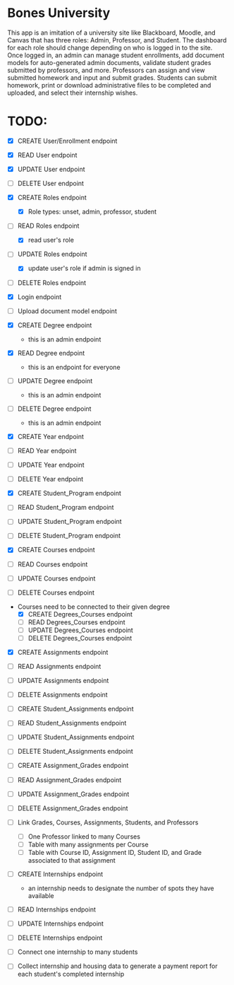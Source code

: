 # Bones University

This app is an imitation of a university site like Blackboard, Moodle, and Canvas that has three roles: Admin, Professor, and Student. The dashboard for each role should change depending on who is logged in to the site. Once logged in, an admin can manage student enrollments, add document models for auto-generated admin documents, validate student grades submitted by professors, and more. Professors can assign and view submitted homework and input and submit grades. Students can submit homework, print or download administrative files to be completed and uploaded, and select their internship wishes.

# TODO:

  - [x] CREATE User/Enrollment endpoint
  - [x] READ User endpoint
  - [x] UPDATE User endpoint
  - [ ] DELETE User endpoint

  - [x] CREATE Roles endpoint
    - [x] Role types: unset, admin, professor, student
    
  - [ ] READ Roles endpoint
    - [x] read user's role
  - [ ] UPDATE Roles endpoint
    - [x] update user's role if admin is signed in
  - [ ] DELETE Roles endpoint

  - [x] Login endpoint

  - [ ] Upload document model endpoint

  - [x] CREATE Degree endpoint
    - this is an admin endpoint
  - [x] READ Degree endpoint
    - this is an endpoint for everyone
  - [ ] UPDATE Degree endpoint
    - this is an admin endpoint
  - [ ] DELETE Degree endpoint
    - this is an admin endpoint

  - [x] CREATE Year endpoint
  - [ ] READ Year endpoint
  - [ ] UPDATE Year endpoint
  - [ ] DELETE Year endpoint

  - [x] CREATE Student_Program endpoint
  - [ ] READ Student_Program endpoint
  - [ ] UPDATE Student_Program endpoint
  - [ ] DELETE Student_Program endpoint

  - [x] CREATE Courses endpoint
  - [ ] READ Courses endpoint
  - [ ] UPDATE Courses endpoint
  - [ ] DELETE Courses endpoint
  
  - Courses need to be connected to their given degree
    - [x] CREATE Degrees_Courses endpoint
    - [ ] READ Degrees_Courses endpoint
    - [ ] UPDATE Degrees_Courses endpoint
    - [ ] DELETE Degrees_Courses endpoint

  - [x] CREATE Assignments endpoint
  - [ ] READ Assignments endpoint
  - [ ] UPDATE Assignments endpoint
  - [ ] DELETE Assignments endpoint

  - [ ] CREATE Student_Assignments endpoint
  - [ ] READ Student_Assignments endpoint
  - [ ] UPDATE Student_Assignments endpoint
  - [ ] DELETE Student_Assignments endpoint

  - [ ] CREATE Assignment_Grades endpoint
  - [ ] READ Assignment_Grades endpoint
  - [ ] UPDATE Assignment_Grades endpoint
  - [ ] DELETE Assignment_Grades endpoint

  - [ ] Link Grades, Courses, Assignments, Students, and Professors
    - [ ] One Professor linked to many Courses
    - [ ] Table with many assignments per Course
    - [ ] Table with Course ID, Assignment ID, Student ID, and Grade associated to that assignment

  - [ ] CREATE Internships endpoint
    - an internship needs to designate the number of spots they have available
  - [ ] READ Internships endpoint
  - [ ] UPDATE Internships endpoint
  - [ ] DELETE Internships endpoint

  - [ ] Connect one internship to many students

  - [ ] Collect internship and housing data to generate a payment report for each student's completed internship
